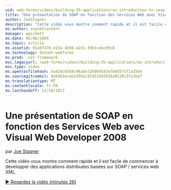 ```yaml
---
uid: web-forms/videos/building-35-applications/an-introduction-to-soap-based-web-services-with-visual-web-developer-2008
title: "Une présentation de SOAP en fonction des Services Web avec Visual Web Developer 2008 | Documents Microsoft"
author: JoeStagner
description: "Cette vidéo vous montre comment rapide et il est facile de commencer à développer des applications distribuées basées sur SOAP / services web XML."
ms.author: aspnetcontent
manager: wpickett
ms.date: 05/08/2009
ms.topic: article
ms.assetid: b5a97476-e13a-4b94-a2d1-39b1cebc89c8
ms.technology: dotnet-webforms
ms.prod: .net-framework
msc.legacyurl: /web-forms/videos/building-35-applications/an-introduction-to-soap-based-web-services-with-visual-web-developer-2008
msc.type: video
ms.openlocfilehash: 5a420c6568c98abe326994543e784d575f1a35b4
ms.sourcegitcommit: 9a9483aceb34591c97451997036a9120c3fe2baf
ms.translationtype: MT
ms.contentlocale: fr-FR
ms.lasthandoff: 11/10/2017
---
```

<a name="an-introduction-to-soap-based-web-services-with-visual-web-developer-2008"></a>Une présentation de SOAP en fonction des Services Web avec Visual Web Developer 2008
====================
par [Joe Stagner](https://github.com/JoeStagner)

Cette vidéo vous montre comment rapide et il est facile de commencer à développer des applications distribuées basées sur SOAP / services web XML.

[&#9654; Regardez la vidéo (minutes 26)](https://channel9.msdn.com/Blogs/ASP-NET-Site-Videos/an-introduction-to-soap-based-web-services-with-visual-web-developer-2008)
